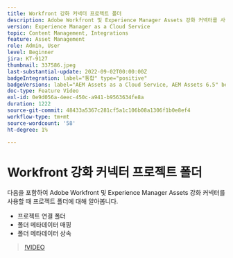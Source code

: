 ```yaml
---
title: Workfront 강화 커넥터 프로젝트 폴더
description: Adobe Workfront 및 Experience Manager Assets 강화 커넥터를 사용할 때 프로젝트 폴더에 대해 알아봅니다.
version: Experience Manager as a Cloud Service
topic: Content Management, Integrations
feature: Asset Management
role: Admin, User
level: Beginner
jira: KT-9127
thumbnail: 337586.jpeg
last-substantial-update: 2022-09-02T00:00:00Z
badgeIntegration: label="통합" type="positive"
badgeVersions: label="AEM Assets as a Cloud Service, AEM Assets 6.5" before-title="false"
doc-type: Feature Video
exl-id: 0e9d056a-4eec-450c-a941-b9563634fe8a
duration: 1222
source-git-commit: 48433a5367c281cf5a1c106b08a1306f1b0e8ef4
workflow-type: tm+mt
source-wordcount: '58'
ht-degree: 1%

---
```


# Workfront 강화 커넥터 프로젝트 폴더

다음을 포함하여 Adobe Workfront 및 Experience Manager Assets 강화 커넥터를 사용할 때 프로젝트 폴더에 대해 알아봅니다.

+ 프로젝트 연결 폴더
+ 폴더 메타데이터 매핑
+ 폴더 메타데이터 상속

>[!VIDEO](https://video.tv.adobe.com/v/337586?quality=12&learn=on)
